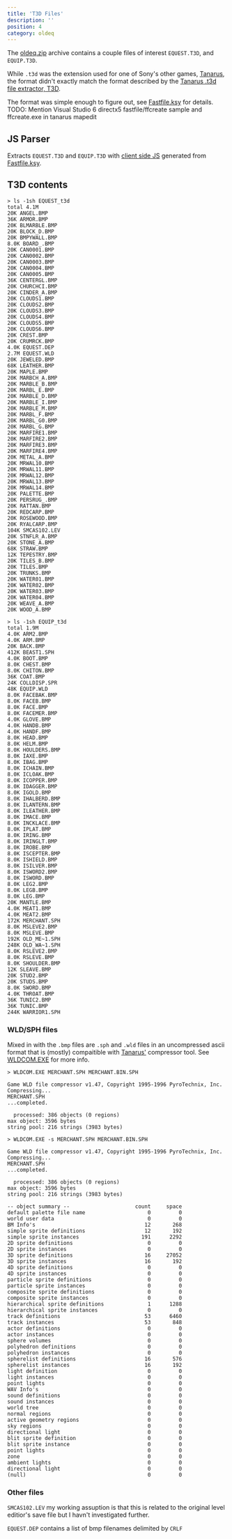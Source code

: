 ```yaml
---
title: 'T3D Files'
description: ''
position: 4
category: oldeq
---
```


The [oldeq.zip](/oldeq/oldeq-zip) archive contains a couple files of interest `EQUEST.T3D`, and `EQUIP.T3D`.

While `.t3d` was the extension used for one of Sony's other games, [Tanarus](/tanarus/background), the format didn't exactly match the format described by the [Tanarus .t3d file extractor, T3D](https://github.com/MrPnut/T3D).

The format was simple enough to figure out, see [Fastfile.ksy](/kaitai/structs#fastfileksy) for details.
<alert type="warning">
TODO: Mention Visual Studio 6 directx5 fastfile/ffcreate sample and ffcreate.exe in tanarus mapedit
</alert>

## JS Parser

Extracts `EQUEST.T3D` and `EQUIP.T3D` with [client side JS](/kaitai/js-parsers#fastfilejs) generated from [Fastfile.ksy](/kaitai/structs#fastfileksy).

<t3d-file t3d-type="fastfile"></t3d-file>


## T3D contents

<code-group>
  <code-block label="EQUEST.T3D" active>

  ```
  > ls -1sh EQUEST_t3d
  total 4.1M
  20K ANGEL.BMP
  36K ARMOR.BMP
  20K BLMARBLE.BMP
  20K BLOCK_D.BMP
  20K BMPYWALL.BMP
  8.0K BOARD_.BMP
  20K CAN0001.BMP
  20K CAN0002.BMP
  20K CAN0003.BMP
  20K CAN0004.BMP
  20K CAN0005.BMP
  36K CENTERGL.BMP
  20K CHURCHCI.BMP
  20K CINDER_A.BMP
  20K CLOUDS1.BMP
  20K CLOUDS2.BMP
  20K CLOUDS3.BMP
  20K CLOUDS4.BMP
  20K CLOUDS5.BMP
  20K CLOUDS6.BMP
  20K CREST.BMP
  20K CRUMRCK.BMP
  4.0K EQUEST.DEP
  2.7M EQUEST.WLD
  20K JEWELED.BMP
  68K LEATHER.BMP
  20K MAPLE.BMP
  20K MARBCH_A.BMP
  20K MARBLE_B.BMP
  20K MARBL_E.BMP
  20K MARBLE_D.BMP
  20K MARBLE_I.BMP
  20K MARBLE_M.BMP
  20K MARBL_F.BMP
  20K MARBL_G0.BMP
  20K MARBL_G.BMP
  20K MARFIRE1.BMP
  20K MARFIRE2.BMP
  20K MARFIRE3.BMP
  20K MARFIRE4.BMP
  20K METAL_A.BMP
  20K MRWAL10.BMP
  20K MRWAL11.BMP
  20K MRWAL12.BMP
  20K MRWAL13.BMP
  20K MRWAL14.BMP
  20K PALETTE.BMP
  20K PERSRUG_.BMP
  20K RATTAN.BMP
  20K REDCARP.BMP
  20K ROSEWOOD.BMP
  20K RYALCARP.BMP
  104K SMCAS102.LEV
  20K STNFLR_A.BMP
  20K STONE_A.BMP
  68K STRAW.BMP
  12K TEPESTRY.BMP
  20K TILES_B.BMP
  20K TILES.BMP
  20K TRUNKS.BMP
  20K WATER01.BMP
  20K WATER02.BMP
  20K WATER03.BMP
  20K WATER04.BMP
  20K WEAVE_A.BMP
  20K WOOD_A.BMP
  ```

  </code-block>
  <code-block label="EQUIP.T3D">

  ```
  > ls -1sh EQUIP_t3d
  total 1.9M
  4.0K ARM2.BMP
  4.0K ARM.BMP
  20K BACK.BMP
  412K BEAST1.SPH
  4.0K BOOT.BMP
  8.0K CHEST.BMP
  8.0K CHITON.BMP
  36K COAT.BMP
  24K COLLDISP.SPR
  48K EQUIP.WLD
  8.0K FACEBAK.BMP
  8.0K FACEB.BMP
  8.0K FACE.BMP
  8.0K FACEMER.BMP
  4.0K GLOVE.BMP
  4.0K HANDB.BMP
  4.0K HANDF.BMP
  8.0K HEAD.BMP
  8.0K HELM.BMP
  8.0K HOULDERS.BMP
  8.0K IAXE.BMP
  8.0K IBAG.BMP
  8.0K ICHAIN.BMP
  8.0K ICLOAK.BMP
  8.0K ICOPPER.BMP
  8.0K IDAGGER.BMP
  8.0K IGOLD.BMP
  8.0K IHALBERD.BMP
  8.0K ILANTERN.BMP
  8.0K ILEATHER.BMP
  8.0K IMACE.BMP
  8.0K INCKLACE.BMP
  8.0K IPLAT.BMP
  8.0K IRING.BMP
  8.0K IRINGLT.BMP
  8.0K IROBE.BMP
  8.0K ISCEPTER.BMP
  8.0K ISHIELD.BMP
  8.0K ISILVER.BMP
  8.0K ISWORD2.BMP
  8.0K ISWORD.BMP
  8.0K LEG2.BMP
  8.0K LEGB.BMP
  8.0K LEG.BMP
  20K MANTLE.BMP
  4.0K MEAT1.BMP
  4.0K MEAT2.BMP
  172K MERCHANT.SPH
  8.0K MSLEVE2.BMP
  8.0K MSLEVE.BMP
  192K OLD_ME~1.SPH
  248K OLD_WA~1.SPH
  8.0K RSLEVE2.BMP
  8.0K RSLEVE.BMP
  8.0K SHOULDER.BMP
  12K SLEAVE.BMP
  20K STUD2.BMP
  20K STUDS.BMP
  8.0K SWORD.BMP
  4.0K THROAT.BMP
  36K TUNIC2.BMP
  36K TUNIC.BMP
  244K WARRIOR1.SPH
  ```

  </code-block>
</code-group>

### WLD/SPH files

Mixed in with the `.bmp` files are `.sph` and `.wld` files in an uncompressed ascii format that is (mostly) compaitible with [Tanarus'](/tanarus/background) compressor tool.
See [WLDCOM.EXE](/files/wldcom) for more info.

<code-group>
  <code-block label="compress" active>

  ```
  > WLDCOM.EXE MERCHANT.SPH MERCHANT.BIN.SPH

  Game WLD file compressor v1.47, Copyright 1995-1996 PyroTechnix, Inc.
  Compressing...
  MERCHANT.SPH
  ...completed.

    processed: 386 objects (0 regions)
  max object: 3596 bytes
  string pool: 216 strings (3983 bytes)
  ```

  </code-block>
  <code-block label="stats">

  ```
  > WLDCOM.EXE -s MERCHANT.SPH MERCHANT.BIN.SPH

  Game WLD file compressor v1.47, Copyright 1995-1996 PyroTechnix, Inc.
  Compressing...
  MERCHANT.SPH
  ...completed.

    processed: 386 objects (0 regions)
  max object: 3596 bytes
  string pool: 216 strings (3983 bytes)

  -- object summary --                     count     space
  default palette file name                    0         0
  world user data                              0         0
  BM Info's                                   12       268
  simple sprite definitions                   12       192
  simple sprite instances                    191      2292
  2D sprite definitions                        0         0
  2D sprite instances                          0         0
  3D sprite definitions                       16     27052
  3D sprite instances                         16       192
  4D sprite definitions                        0         0
  4D sprite instances                          0         0
  particle sprite definitions                  0         0
  particle sprite instances                    0         0
  composite sprite definitions                 0         0
  composite sprite instances                   0         0
  hierarchical sprite definitions              1      1288
  hierarchical sprite instances                0         0
  track definitions                           53      6460
  track instances                             53       848
  actor definitions                            0         0
  actor instances                              0         0
  sphere volumes                               0         0
  polyhedron definitions                       0         0
  polyhedron instances                         0         0
  spherelist definitions                      16       576
  spherelist instances                        16       192
  light definition                             0         0
  light instances                              0         0
  point lights                                 0         0
  WAV Info's                                   0         0
  sound definitions                            0         0
  sound instances                              0         0
  world tree                                   0         0
  normal regions                               0         0
  active geometry regions                      0         0
  sky regions                                  0         0
  directional light                            0         0
  blit sprite definition                       0         0
  blit sprite instance                         0         0
  point lights                                 0         0
  zone                                         0         0
  ambient lights                               0         0
  directional light                            0         0
  (null)                                       0         0
  ```
  </code-block>
</code-block-group>

### Other files

`SMCAS102.LEV` my working assuption is that this is related to the original level editior's save file but I havn't investigated further.

`EQUEST.DEP` contains a list of bmp filenames delimited by `CRLF`
